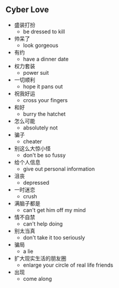 ## Cyber Love

* 盛装打扮
  * be dressed to kill
* 帅呆了
  * look gorgeous
* 有约
  * have a dinner date
* 权力套装
  * power suit
* 一切顺利
  * hope it pans out
* 祝我好运
  * cross your fingers
* 和好
  * burry the hatchet
* 怎么可能
  * absolutely not
* 骗子
  * cheater
* 别这么大惊小怪
  * don't be so fussy
* 给个人信息
  * give out personal information
* 沮丧
  * depressed
* 一时迷恋
  * crush
* 满脑子都是
  * can't get him off my mind
* 情不自禁
  * can't help doing
* 别太当真
  * don't take it too seriously
* 骗局
  * a lie
* 扩大现实生活的朋友圈
  * enlarge your circle of real life friends
* 出现
  * come along